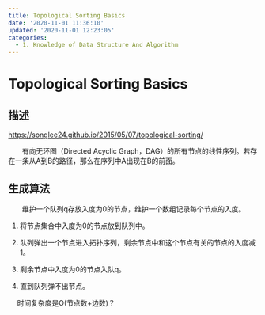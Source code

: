 ```yaml
---
title: Topological Sorting Basics
date: '2020-11-01 11:36:10'
updated: '2020-11-01 12:23:05'
categories:
  - 1. Knowledge of Data Structure And Algorithm
---
```

# Topological Sorting Basics

## 描述

<https://songlee24.github.io/2015/05/07/topological-sorting/>

　　有向无环图（Directed Acyclic Graph，DAG）的所有节点的线性序列。若存在一条从A到B的路径，那么在序列中A出现在B的前面。

## 生成算法

　　维护一个队列q存放入度为0的节点，维护一个数组记录每个节点的入度。

1. 将节点集合中入度为0的节点放到队列中。
   
2. 队列弹出一个节点进入拓扑序列，剩余节点中和这个节点有关的节点的入度减1。
   
3. 剩余节点中入度为0的节点入队q。
   
4. 直到队列弹不出节点。

　 时间复杂度是O(节点数+边数)？
